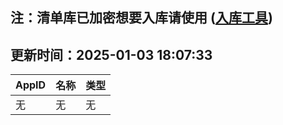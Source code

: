 ## 注：清单库已加密想要入库请使用 ([入库工具](https://github.com/BlankTMing/ManifestAutoUpdate/releases))

## 更新时间：2025-01-03 18:07:33
| AppID | 名称 | 类型  |
| :-------------------- | :----------------------------- | :----------- |
| 无 | 无 | 无 |
